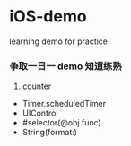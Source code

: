 # iOS-demo
learning demo for practice

### 争取一日一 demo 知道练熟

1. counter
  - Timer.scheduledTimer
  - UIControl
  - #selector(@obj func)
  - String(format:)
